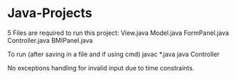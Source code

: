 # Java-Projects

<BMI Calculator>
5 Files are required to run this project:
  View.java Model.java FormPanel.java Controller.java BMIPanel.java
 
 To run (after saving in a file and if using cmd)
 javac *.java
 java Controller 
 
 No exceptions handling for invalid input due to time constraints.
